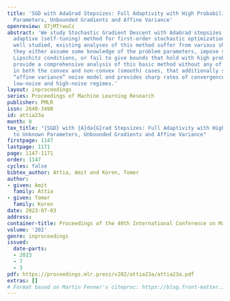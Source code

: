```yaml
---
title: 'SGD with AdaGrad Stepsizes: Full Adaptivity with High Probability to Unknown
  Parameters, Unbounded Gradients and Affine Variance'
openreview: X7jMTrwuCz
abstract: 'We study Stochastic Gradient Descent with AdaGrad stepsizes: a popular
  adaptive (self-tuning) method for first-order stochastic optimization. Despite being
  well studied, existing analyses of this method suffer from various shortcomings:
  they either assume some knowledge of the problem parameters, impose strong global
  Lipschitz conditions, or fail to give bounds that hold with high probability. We
  provide a comprehensive analysis of this basic method without any of these limitations,
  in both the convex and non-convex (smooth) cases, that additionally supports a general
  “affine variance” noise model and provides sharp rates of convergence in both the
  low-noise and high-noise regimes.'
layout: inproceedings
series: Proceedings of Machine Learning Research
publisher: PMLR
issn: 2640-3498
id: attia23a
month: 0
tex_title: "{SGD} with {A}da{G}rad Stepsizes: Full Adaptivity with High Probability
  to Unknown Parameters, Unbounded Gradients and Affine Variance"
firstpage: 1147
lastpage: 1171
page: 1147-1171
order: 1147
cycles: false
bibtex_author: Attia, Amit and Koren, Tomer
author:
- given: Amit
  family: Attia
- given: Tomer
  family: Koren
date: 2023-07-03
address: 
container-title: Proceedings of the 40th International Conference on Machine Learning
volume: '202'
genre: inproceedings
issued:
  date-parts:
  - 2023
  - 7
  - 3
pdf: https://proceedings.mlr.press/v202/attia23a/attia23a.pdf
extras: []
# Format based on Martin Fenner's citeproc: https://blog.front-matter.io/posts/citeproc-yaml-for-bibliographies/
---
```

